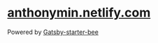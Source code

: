 # [anthonymin.netlify.com](https://anthonymin.netlify.com)

Powered by [Gatsby-starter-bee](https://github.com/JaeYeopHan/gatsby-starter-bee)
